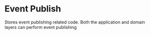 # Event Publish

Stores event publishing related code. Both the application and domain layers can perform event publishing

